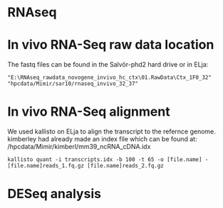 # RNAseq

# In vivo RNA-Seq raw data location
The fastq files can be found in the Salvör-phd2 hard drive or in ELja: 
```
"E:\RNAseq_rawdata_novogene_invivo_hc_ctx\01.RawData\Ctx_1F0_32"
"hpcdata/Mimir/sar10/rnaseq_invivo_32_37"
```

# In vivo RNA-Seq alignment
We used kallisto on ELja to align the transcript to the refernce genome. 
kimberley had already made an index file which can be found at: /hpcdata/Mimir/kimberl/mm39_ncRNA_cDNA.idx 
```
kallisto quant -i transcripts.idx -b 100 -t 65 -o [file.name] - [file.name]reads_1.fq.gz [file.name]reads_2.fq.gz
```

# DESeq analysis 


